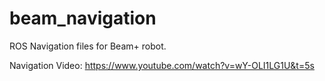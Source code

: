 # beam_navigation
ROS Navigation files for Beam+ robot.

Navigation Video:
https://www.youtube.com/watch?v=wY-OLI1LG1U&t=5s
